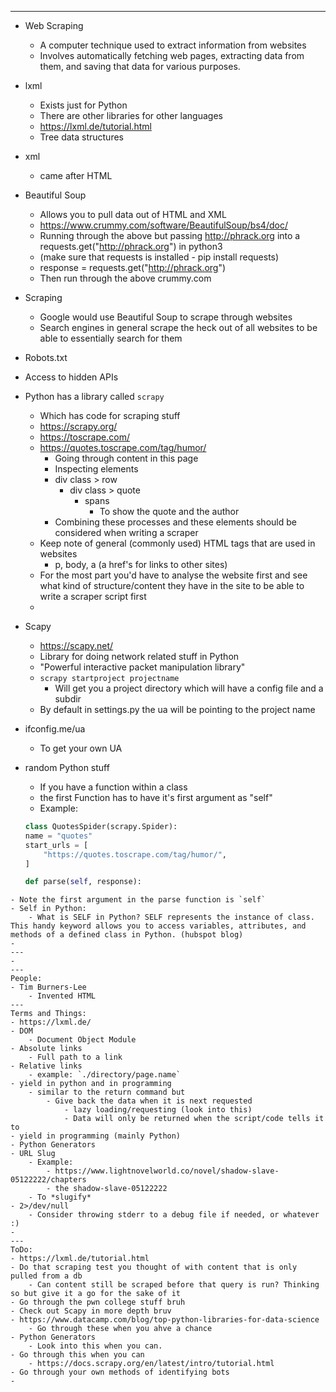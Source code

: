 
---
- Web Scraping
	- A computer technique used to extract information from websites
	- Involves automatically fetching web pages, extracting data from them, and saving that data for various purposes. 
- lxml
	- Exists just for Python
	- There are other libraries for other languages
	- https://lxml.de/tutorial.html
	- Tree data structures
- xml
	- came after HTML
- Beautiful Soup
	- Allows you to pull data out of HTML and XML
	- https://www.crummy.com/software/BeautifulSoup/bs4/doc/
	- Running through the above but passing http://phrack.org into a requests.get("http://phrack.org") in python3
	- (make sure that requests is installed - pip install requests)
	- response = requests.get("http://phrack.org")
	- Then run through the above crummy.com 
- Scraping
	- Google would use Beautiful Soup to scrape through websites
	- Search engines in general scrape the heck out of all websites to be able to essentially search for them 
- Robots.txt
- Access to hidden APIs
- Python has a library called `scrapy`
	- Which has code for scraping stuff
	- https://scrapy.org/
	- https://toscrape.com/
	- https://quotes.toscrape.com/tag/humor/
		- Going through content in this page
		- Inspecting elements
		- div class > row
			- div class > quote
				- spans
					- To show the quote and the author
		- Combining these processes and these elements should be considered when writing a scraper
	- Keep note of general (commonly used) HTML tags that are used in websites
		- p, body, a (a href's for links to other sites) 
	- For the most part you'd have to analyse the website first and see what kind of structure/content they have in the site to be able to write a scraper script first
	- 
- Scapy
	- https://scapy.net/
	- Library for doing network related stuff in Python
	- "Powerful interactive packet manipulation library"
	- `scrapy startproject projectname`
		- Will get you a project directory which will have a config file and a subdir 
	- By default in settings.py the ua will be pointing to the project name
- ifconfig.me/ua
	- To get your own UA

- random Python stuff
	- If you have a function within a class
	- the first Function has to have it's first argument as "self" 
	- Example:
	```python
	class QuotesSpider(scrapy.Spider):
    name = "quotes"
    start_urls = [
        "https://quotes.toscrape.com/tag/humor/",
    ]

    def parse(self, response):
```
- Note the first argument in the parse function is `self`
- Self in Python:
	- What is SELF in Python? SELF represents the instance of class. This handy keyword allows you to access variables, attributes, and methods of a defined class in Python. (hubspot blog)
- 
---
- 
---
People:
- Tim Burners-Lee 
	- Invented HTML
---
Terms and Things:
- https://lxml.de/
- DOM
	- Document Object Module
- Absolute links
	- Full path to a link
- Relative links
	- example: `./directory/page.name`
- yield in python and in programming
	- similar to the return command but
		- Give back the data when it is next requested
			- lazy loading/requesting (look into this)
			- Data will only be returned when the script/code tells it to
- yield in programming (mainly Python)
- Python Generators
- URL Slug
	- Example:
		- https://www.lightnovelworld.co/novel/shadow-slave-05122222/chapters
		- the shadow-slave-05122222
	- To *slugify*
- 2>/dev/null
	- Consider throwing stderr to a debug file if needed, or whatever :) 
- 
---
ToDo:
- https://lxml.de/tutorial.html
- Do that scraping test you thought of with content that is only pulled from a db
	- Can content still be scraped before that query is run? Thinking so but give it a go for the sake of it
- Go through the pwn college stuff bruh
- Check out Scapy in more depth bruv
- https://www.datacamp.com/blog/top-python-libraries-for-data-science
	- Go through these when you ahve a chance
- Python Generators
	- Look into this when you can.
- Go through this when you can
	- https://docs.scrapy.org/en/latest/intro/tutorial.html
- Go through your own methods of identifying bots
- 
